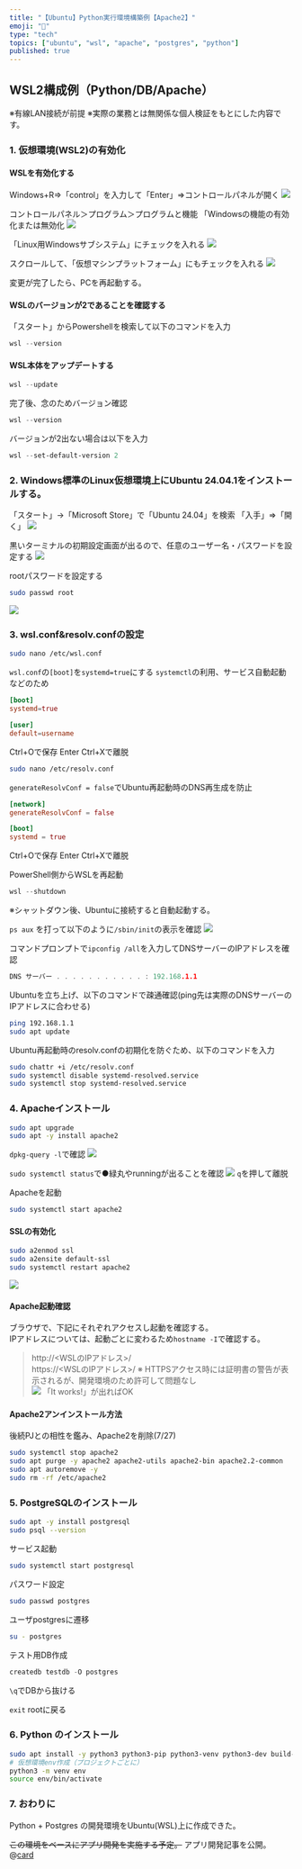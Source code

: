 ```yaml
---
title: "【Ubuntu】Python実行環境構築例【Apache2】"
emoji: "🐧"
type: "tech"
topics: ["ubuntu", "wsl", "apache", "postgres", "python"]
published: true
---
```


<!--## .env付きのWSL2構成例（Python/DB/Apache）-->
## WSL2構成例（Python/DB/Apache）
※有線LAN接続が前提
※実際の業務とは無関係な個人検証をもとにした内容です。

### 1.	仮想環境(WSL2)の有効化

#### WSLを有効化する

Windows+R⇒「control」を入力して「Enter」⇒コントロールパネルが開く
![](https://storage.googleapis.com/zenn-user-upload/5e222502c944-20250717.png)

コントロールパネル＞プログラム＞プログラムと機能
「Windowsの機能の有効化または無効化
![](https://storage.googleapis.com/zenn-user-upload/0e6f32fe287a-20250717.png)

「Linux用Windowsサブシステム」にチェックを入れる
![](https://storage.googleapis.com/zenn-user-upload/d8b7f702052b-20250717.png)

スクロールして、「仮想マシンプラットフォーム」にもチェックを入れる
![](https://storage.googleapis.com/zenn-user-upload/0ea8758c0eea-20250717.png)

変更が完了したら、PCを再起動する。

#### WSLのバージョンが2であることを確認する

「スタート」からPowershellを検索して以下のコマンドを入力
``` powershell
wsl --version
```

#### WSL本体をアップデートする
``` powershell
wsl --update
```

完了後、念のためバージョン確認
``` powershell
wsl --version
```

バージョンが2出ない場合は以下を入力
``` powershell
wsl --set-default-version 2
```

### 2.	Windows標準のLinux仮想環境上にUbuntu 24.04.1をインストールする。
「スタート」→「Microsoft Store」で「Ubuntu 24.04」を検索
「入手」⇒「開く」
![](https://storage.googleapis.com/zenn-user-upload/471e6c3fdf7a-20250717.png)

黒いターミナルの初期設定画面が出るので、任意のユーザー名・パスワードを設定する
![](https://storage.googleapis.com/zenn-user-upload/c1881cd108ac-20250717.png)

rootパスワードを設定する
``` bash
sudo passwd root
```
![](https://storage.googleapis.com/zenn-user-upload/e75b7943cf43-20250717.png)



### 3.	wsl.conf&resolv.confの設定
```bash
sudo nano /etc/wsl.conf
```
`wsl.conf`の`[boot]`を`systemd=true`にする
    `systemctl`の利用、サービス自動起動などのため
```conf:/etc/wsl.conf
[boot]
systemd=true

[user]
default=username
```
Ctrl+Oで保存
Enter
Ctrl+Xで離脱

```bash
sudo nano /etc/resolv.conf
```
`generateResolvConf = false`でUbuntu再起動時のDNS再生成を防止
``` conf:/etc/resolv.conf
[network]
generateResolvConf = false

[boot]
systemd = true
```
Ctrl+Oで保存
Enter
Ctrl+Xで離脱

PowerShell側からWSLを再起動
``` powershell
wsl --shutdown
```
※シャットダウン後、Ubuntuに接続すると自動起動する。

`ps aux` を打って以下のように`/sbin/init`の表示を確認
![](https://storage.googleapis.com/zenn-user-upload/ce56f0db93cb-20250717.png)

コマンドプロンプトで`ipconfig /all`を入力してDNSサーバーのIPアドレスを確認
``` c
DNS サーバー . . . . . . . . . . . : 192.168.1.1
```

Ubuntuを立ち上げ、以下のコマンドで疎通確認(ping先は実際のDNSサーバーのIPアドレスに合わせる)
``` bash
ping 192.168.1.1
sudo apt update
```

Ubuntu再起動時のresolv.confの初期化を防ぐため、以下のコマンドを入力
``` bash
sudo chattr +i /etc/resolv.conf　
sudo systemctl disable systemd-resolved.service
sudo systemctl stop systemd-resolved.service
```



### 4.	Apacheインストール
``` bash
sudo apt upgrade
sudo apt -y install apache2
```

`dpkg-query -l`で確認
![](https://storage.googleapis.com/zenn-user-upload/7d999c129c63-20250717.png)

`sudo systemctl status`で●緑丸やrunningが出ることを確認
![](https://storage.googleapis.com/zenn-user-upload/84e0c356d729-20250717.png)
`q`を押して離脱

Apacheを起動
``` bash
sudo systemctl start apache2
```

#### SSLの有効化
``` bash
sudo a2enmod ssl	
sudo a2ensite default-ssl	
sudo systemctl restart apache2	
```
![](https://storage.googleapis.com/zenn-user-upload/e8e04d13efaa-20250717.png)

#### Apache起動確認
ブラウザで、下記にそれぞれアクセスし起動を確認する。														
IPアドレスについては、起動ごとに変わるため`hostname -I`で確認する。
>    http://<WSLのIPアドレス>/													
>    https://<WSLのIPアドレス>/
※ HTTPSアクセス時には証明書の警告が表示されるが、開発環境のため許可して問題なし			
![](https://storage.googleapis.com/zenn-user-upload/8b7f922dcd23-20250717.png)
「It works!」が出ればOK


#### Apache2アンインストール方法
後続PJとの相性を鑑み、Apache2を削除(7/27)
```bash
sudo systemctl stop apache2
sudo apt purge -y apache2 apache2-utils apache2-bin apache2.2-common
sudo apt autoremove -y
sudo rm -rf /etc/apache2
```


### 5.	PostgreSQLのインストール
``` bash
sudo apt -y install postgresql
sudo psql --version
```

サービス起動
``` bash
sudo systemctl start postgresql
```

パスワード設定
``` bash
sudo passwd postgres
```

ユーザpostgresに遷移
``` bash
su - postgres
```

テスト用DB作成
``` sql
createdb testdb -O postgres
```

`\q`でDBから抜ける

`exit` rootに戻る

### 6.	Python のインストール
``` bash
sudo apt install -y python3 python3-pip python3-venv python3-dev build-essential libpq-dev
# 仮想環境env作成（プロジェクトごとに）
python3 -m venv env
source env/bin/activate
```

### 7. おわりに
Python + Postgres の開発環境をUbuntu(WSL)上に作成できた。

~~この環境をベースにアプリ開発を実施する予定。~~
アプリ開発記事を公開。
@[card](https://zenn.dev/nickelth/articles/reportapppart01flask)